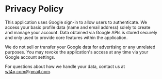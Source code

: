 # Privacy Policy

This application uses Google sign-in to allow users to authenticate. We access your basic profile data (name and email address) solely to create and manage your account. Data obtained via Google APIs is stored securely and only used to provide core features within the application.

We do not sell or transfer your Google data for advertising or any unrelated purposes. You may revoke the application's access at any time via your Google account settings.

For questions about how we handle your data, contact us at wt4q.com@gmail.com.
